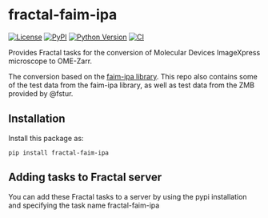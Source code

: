# fractal-faim-ipa

[![License](https://img.shields.io/pypi/l/fractal-faim-ipa.svg?color=green)](https://github.com/jluethi/fractal-faim-ipa/raw/main/LICENSE)
[![PyPI](https://img.shields.io/pypi/v/fractal-faim-ipa.svg?color=green)](https://pypi.org/project/fractal-faim-ipa)
[![Python Version](https://img.shields.io/pypi/pyversions/fractal-faim-ipa.svg?color=green)](https://python.org)
[![CI](https://github.com/jluethi/fractal-faim-ipa/actions/workflows/ci.yml/badge.svg)](https://github.com/jluethi/fractal-faim-ipa/actions/workflows/ci.yml)

Provides Fractal tasks for the conversion of Molecular Devices ImageXpress microscope to OME-Zarr.

The conversion based on the [faim-ipa library](https://github.com/fmi-faim/faim-ipa). This repo also contains some of the test data from the faim-ipa library, as well as test data from the ZMB provided by @fstur.

## Installation
Install this package as:

```
pip install fractal-faim-ipa
```

## Adding tasks to Fractal server
You can add these Fractal tasks to a server by using the pypi installation and specifying the task name fractal-faim-ipa
